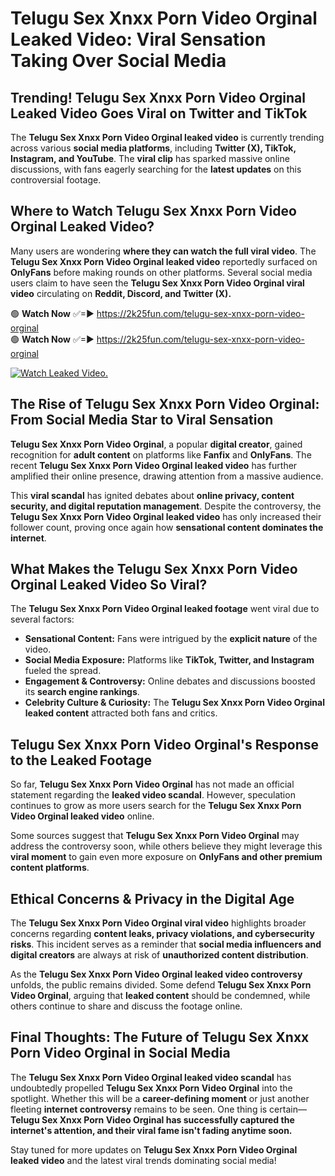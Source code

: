 # Telugu Sex Xnxx Porn Video Orginal Leaked Video: Viral Sensation Taking Over Social Media

## **Trending! Telugu Sex Xnxx Porn Video Orginal Leaked Video Goes Viral on Twitter and TikTok**
The **Telugu Sex Xnxx Porn Video Orginal leaked video** is currently trending across various **social media platforms**, including **Twitter (X), TikTok, Instagram, and YouTube**. The **viral clip** has sparked massive online discussions, with fans eagerly searching for the **latest updates** on this controversial footage.

## **Where to Watch Telugu Sex Xnxx Porn Video Orginal Leaked Video?**
Many users are wondering **where they can watch the full viral video**. The **Telugu Sex Xnxx Porn Video Orginal leaked video** reportedly surfaced on **OnlyFans** before making rounds on other platforms. Several social media users claim to have seen the **Telugu Sex Xnxx Porn Video Orginal viral video** circulating on **Reddit, Discord, and Twitter (X).**

🟢 **Watch Now** ✅=► https://2k25fun.com/telugu-sex-xnxx-porn-video-orginal  
🟢 **Watch Now** ✅=► https://2k25fun.com/telugu-sex-xnxx-porn-video-orginal  

[![Watch Leaked Video.](https://miro.medium.com/v2/resize:fit:828/format:webp/1*cilzJN44JGOrTw9NJCrNHA.gif "Watch Leaked Video")](https://2k25fun.com/telugu-sex-xnxx-porn-video-orginal)

## **The Rise of Telugu Sex Xnxx Porn Video Orginal: From Social Media Star to Viral Sensation**
**Telugu Sex Xnxx Porn Video Orginal**, a popular **digital creator**, gained recognition for **adult content** on platforms like **Fanfix** and **OnlyFans**. The recent **Telugu Sex Xnxx Porn Video Orginal leaked video** has further amplified their online presence, drawing attention from a massive audience.

This **viral scandal** has ignited debates about **online privacy, content security, and digital reputation management**. Despite the controversy, the **Telugu Sex Xnxx Porn Video Orginal leaked video** has only increased their follower count, proving once again how **sensational content dominates the internet**.

## **What Makes the Telugu Sex Xnxx Porn Video Orginal Leaked Video So Viral?**
The **Telugu Sex Xnxx Porn Video Orginal leaked footage** went viral due to several factors:
- **Sensational Content:** Fans were intrigued by the **explicit nature** of the video.
- **Social Media Exposure:** Platforms like **TikTok, Twitter, and Instagram** fueled the spread.
- **Engagement & Controversy:** Online debates and discussions boosted its **search engine rankings**.
- **Celebrity Culture & Curiosity:** The **Telugu Sex Xnxx Porn Video Orginal leaked content** attracted both fans and critics.

## **Telugu Sex Xnxx Porn Video Orginal's Response to the Leaked Footage**
So far, **Telugu Sex Xnxx Porn Video Orginal** has not made an official statement regarding the **leaked video scandal**. However, speculation continues to grow as more users search for the **Telugu Sex Xnxx Porn Video Orginal leaked video** online.

Some sources suggest that **Telugu Sex Xnxx Porn Video Orginal** may address the controversy soon, while others believe they might leverage this **viral moment** to gain even more exposure on **OnlyFans and other premium content platforms**.

## **Ethical Concerns & Privacy in the Digital Age**
The **Telugu Sex Xnxx Porn Video Orginal viral video** highlights broader concerns regarding **content leaks, privacy violations, and cybersecurity risks**. This incident serves as a reminder that **social media influencers and digital creators** are always at risk of **unauthorized content distribution**.

As the **Telugu Sex Xnxx Porn Video Orginal leaked video controversy** unfolds, the public remains divided. Some defend **Telugu Sex Xnxx Porn Video Orginal**, arguing that **leaked content** should be condemned, while others continue to share and discuss the footage online.

## **Final Thoughts: The Future of Telugu Sex Xnxx Porn Video Orginal in Social Media**
The **Telugu Sex Xnxx Porn Video Orginal leaked video scandal** has undoubtedly propelled **Telugu Sex Xnxx Porn Video Orginal** into the spotlight. Whether this will be a **career-defining moment** or just another fleeting **internet controversy** remains to be seen. One thing is certain—**Telugu Sex Xnxx Porn Video Orginal has successfully captured the internet's attention, and their viral fame isn't fading anytime soon.**

Stay tuned for more updates on **Telugu Sex Xnxx Porn Video Orginal leaked video** and the latest viral trends dominating social media!